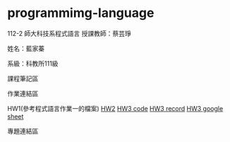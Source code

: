 # programmimg-language

112-2 師大科技系程式語言
授課教師：蔡芸琤

姓名：藍家蓁

系級：科教所111級

課程筆記區

作業連結區

HW1(參考程式語言作業一的檔案)
[HW2](https://nbviewer.org/github/MoleBioL/programmimg-language/blob/main/61145010S%20HW2%20%E8%97%8D%E5%AE%B6%E8%93%81.ipynb)
[HW3 code](https://github.com/MoleBioL/programmimg-language/blob/main/HW3%E7%88%AC%E8%9F%B2.ipynb)
[HW3 record](https://youtu.be/k1BuitIh_Mo)
[HW3 google sheet](https://docs.google.com/spreadsheets/d/1jN-h6eqDpp5Yq6Nm3vTUPaowc01rluNa2gZKsDDnZE4/edit#gid=0)

專題連結區
